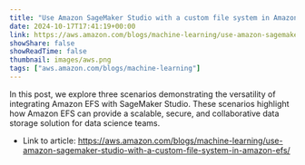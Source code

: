 ```yaml
---
title: "Use Amazon SageMaker Studio with a custom file system in Amazon EFS"
date: 2024-10-17T17:41:19+00:00
link: https://aws.amazon.com/blogs/machine-learning/use-amazon-sagemaker-studio-with-a-custom-file-system-in-amazon-efs/
showShare: false
showReadTime: false
thumbnail: images/aws.png
tags: ["aws.amazon.com/blogs/machine-learning"]
---
```

In this post, we explore three scenarios demonstrating the versatility of integrating Amazon EFS with SageMaker Studio. These scenarios highlight how Amazon EFS can provide a scalable, secure, and collaborative data storage solution for data science teams.

- Link to article: https://aws.amazon.com/blogs/machine-learning/use-amazon-sagemaker-studio-with-a-custom-file-system-in-amazon-efs/